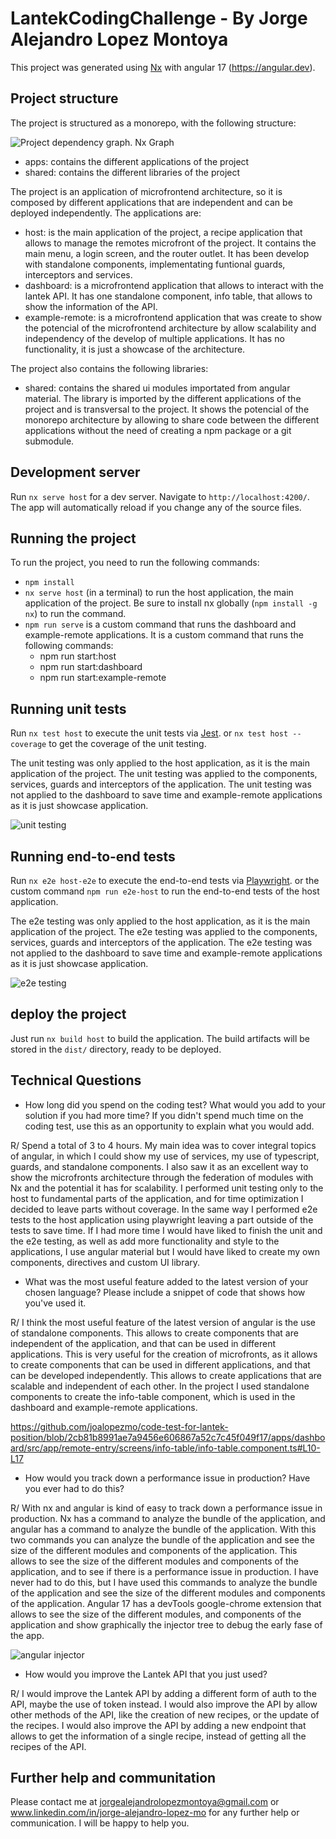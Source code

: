 # LantekCodingChallenge - By Jorge Alejandro Lopez Montoya

This project was generated using [Nx](https://nx.dev) with angular 17 (https://angular.dev).

## Project structure

The project is structured as a monorepo, with the following structure:

![Project dependency graph. Nx Graph](https://github.com/joalopezmo/nx-monorepo/blob/master/apps/host/src/assets/graph.png)

- apps: contains the different applications of the project
- shared: contains the different libraries of the project

The project is an application of microfrontend architecture, so it is composed by different applications that are independent and can be deployed independently. The applications are:

- host: is the main application of the project, a recipe application that allows to manage the remotes microfront of the project. It contains the main menu, a login screen, and the router outlet. It has been develop with standalone components, implementating funtional guards, interceptors and services.
- dashboard: is a microfrontend application that allows to interact with the lantek API. It has one standalone component, info table, that allows to show the information of the API.
- example-remote: is a microfrontend application that was create to show the potencial of the microfrontend architecture by allow scalability and independency of the develop of multiple applications. It has no functionality, it is just a showcase of the architecture.

The project also contains the following libraries:

- shared: contains the shared ui modules importated from angular material. The library is imported by the different applications of the project and is transversal to the project. It shows the potencial of the monorepo architecture by allowing to share code between the different applications without the need of creating a npm package or a git submodule.

## Development server

Run `nx serve host` for a dev server. Navigate to `http://localhost:4200/`. The app will automatically reload if you change any of the source files.

## Running the project

To run the project, you need to run the following commands:

- `npm install`
- `nx serve host` (in a terminal) to run the host application, the main application of the project. Be sure to install nx globally (`npm install -g nx`) to run the command.
- `npm run serve` is a custom command that runs the dashboard and example-remote applications. It is a custom command that runs the following commands:
  - npm run start:host
  - npm run start:dashboard
  - npm run start:example-remote

## Running unit tests

Run `nx test host` to execute the unit tests via [Jest](https://jestjs.io). or `nx test host --coverage` to get the coverage of the unit testing.

The unit testing was only applied to the host application, as it is the main application of the project. The unit testing was applied to the components, services, guards and interceptors of the application. The unit testing was not applied to the dashboard to save time and example-remote applications as it is just showcase application.

![unit testing](https://github.com/joalopezmo/nx-monorepo/blob/master/apps/host/src/assets/unitTest-host.png)

## Running end-to-end tests

Run `nx e2e host-e2e` to execute the end-to-end tests via [Playwright](https://playwright.dev/). or the custom command `npm run e2e-host` to run the end-to-end tests of the host application.

The e2e testing was only applied to the host application, as it is the main application of the project. The e2e testing was applied to the components, services, guards and interceptors of the application. The e2e testing was not applied to the dashboard to save time and example-remote applications as it is just showcase application.

![e2e testing](https://github.com/joalopezmo/nx-monorepo/blob/master/apps/host/src/assets/e2e-host.png)

## deploy the project

Just run `nx build host` to build the application. The build artifacts will be stored in the `dist/` directory, ready to be deployed.

## Technical Questions

- How long did you spend on the coding test? What would you add to your solution if you had more time? If you didn't spend much time on the coding test, use this as an opportunity to explain what you would add.

R/ Spend a total of 3 to 4 hours. My main idea was to cover integral topics of angular, in which I could show my use of services, my use of typescript, guards, and standalone components. I also saw it as an excellent way to show the microfronts architecture through the federation of modules with Nx and the potential it has for scalability. I performed unit testing only to the host to fundamental parts of the application, and for time optimization I decided to leave parts without coverage. In the same way I performed e2e tests to the host application using playwright leaving a part outside of the tests to save time. If I had more time I would have liked to finish the unit and the e2e testing, as well as add more functionality and style to the applications, I use angular material but I would have liked to create my own components, directives and custom UI library.

- What was the most useful feature added to the latest version of your chosen language? Please include a snippet of code that shows how you've used it.

R/ I think the most useful feature of the latest version of angular is the use of standalone components. This allows to create components that are independent of the application, and that can be used in different applications. This is very useful for the creation of microfronts, as it allows to create components that can be used in different applications, and that can be developed independently. This allows to create applications that are scalable and independent of each other. In the project I used standalone components to create the info-table component, which is used in the dashboard and example-remote applications.

https://github.com/joalopezmo/code-test-for-lantek-position/blob/2cb81b8991ae7a9456e606867a52c7c45f049f17/apps/dashboard/src/app/remote-entry/screens/info-table/info-table.component.ts#L10-L17

- How would you track down a performance issue in production? Have you ever had to do this?

R/ With nx and angular is kind of easy to track down a performance issue in production. Nx has a command to analyze the bundle of the application, and angular has a command to analyze the bundle of the application. With this two commands you can analyze the bundle of the application and see the size of the different modules and components of the application. This allows to see the size of the different modules and components of the application, and to see if there is a performance issue in production. I have never had to do this, but I have used this commands to analyze the bundle of the application and see the size of the different modules and components of the application. Angular 17 has a devTools google-chrome extension that allows to see the size of the different modules, and components of the application and show graphically the injector tree to debug the early fase of the app.

![angular injector](https://github.com/joalopezmo/nx-monorepo/blob/master/apps/host/src/assets/angular-injector-tree.png)

- How would you improve the Lantek API that you just used?

R/ I would improve the Lantek API by adding a different form of auth to the API, maybe the use of token instead. I would also improve the API by allow other methods of the API, like the creation of new recipes, or the update of the recipes. I would also improve the API by adding a new endpoint that allows to get the information of a single recipe, instead of getting all the recipes of the API.

## Further help and communitation

Please contact me at jorgealejandrolopezmontoya@gmail.com or www.linkedin.com/in/jorge-alejandro-lopez-mo for any further help or communication. I will be happy to help you.
